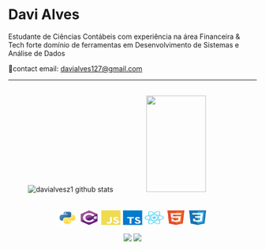 <h1>Davi Alves</h1>

Estudante de Ciências Contábeis com experiência na área Financeira & Tech
forte domínio de ferramentas em Desenvolvimento de Sistemas e 
Análise de Dados

📩contact email: davialves127@gmail.com

  <hr>
<br>

<div align="center">  
  <img width="49%" height="195px" src="https://github-readme-stats.vercel.app/api?username=davialvesz1&show_icons=true&count_private=true&hide_border=true&title_color=ffffa4&icon_color=ffffa4&text_color=c9d1d9&bg_color=0d1117" alt="davialvesz1 github stats" />
  <img width="49%" height="195px" src="https://github-readme-stats.vercel.app/api/top-langs/?username=davialvesz1&layout=compact&hide_border=true&title_color=ffffa4&text_color=ffffa4&bg_color=0d1117" />
</div>

<br>

<div align="center">
  <br>
  <img align="center" alt="Davi-Python" height="30" width="40" src="https://raw.githubusercontent.com/devicons/devicon/master/icons/python/python-original.svg">
  <img align="center" alt="Davi-Csharp" height="30" width="40" src="https://raw.githubusercontent.com/devicons/devicon/master/icons/csharp/csharp-original.svg">   
  <img align="center" alt="Davi-Js" height="30" width="40" src="https://raw.githubusercontent.com/devicons/devicon/master/icons/javascript/javascript-plain.svg">
  <img align="center" alt="Davi-Ts" height="30" width="40" src="https://raw.githubusercontent.com/devicons/devicon/master/icons/typescript/typescript-plain.svg">
  <img align="center" alt="Davi-React" height="30" width="40" src="https://raw.githubusercontent.com/devicons/devicon/master/icons/react/react-original.svg">
  <img align="center" alt="Davi-HTML" height="30" width="40" src="https://raw.githubusercontent.com/devicons/devicon/master/icons/html5/html5-original.svg">
  <img align="center" alt="Davi-CSS" height="30" width="40" src="https://raw.githubusercontent.com/devicons/devicon/master/icons/css3/css3-original.svg">
</div>

<br>

<div align="center">
  <a href="https://www.linkedin.com/in/davi-alves-98954b219" target="_blank"><img src="https://img.shields.io/badge/-LinkedIn-%230077B5?style=for-the-badge&logo=linkedin&logoColor=white" target="_blank"></a> 
  <a href="https://instagram.com/davialvesz1" target="_blank"><img src="https://img.shields.io/badge/-Instagram-%23E4405F?style=for-the-badge&logo=instagram&logoColor=white" target="_blank"></a>
</div>


